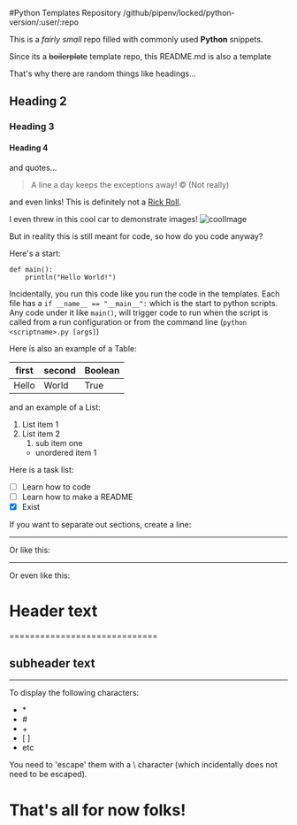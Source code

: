 #Python Templates Repository
/github/pipenv/locked/python-version/:user/:repo 

This is a _fairly small_ repo filled with commonly used **Python** snippets.

Since its a ~~boilerplate~~ template repo, this README.md is also a template

That's why there are random things like headings...
## Heading 2
### Heading 3
#### Heading 4

and quotes...
> A line a day keeps the exceptions away! &copy;
(Not really)

and even links! This is definitely not a [Rick Roll](https://www.youtube.com/watch?v=dQw4w9WgXcQ).

I even threw in this cool car to demonstrate images!
![coolImage](https://images.unsplash.com/photo-1639927072187-3cbf34d12f27?ixlib=rb-1.2.1&ixid=MnwxMjA3fDB8MHxlZGl0b3JpYWwtZmVlZHwyfHx8ZW58MHx8fHw%3D&auto=format&fit=crop&w=900&q=60)

But in reality this is still meant for code, so how do you code anyway?

Here's a start:
```
def main():
    println("Hello World!")
```

Incidentally, you run this code like you run the code in the templates.
Each file has a `if __name__ == "__main__":` which is the start to python scripts.
Any code under it like `main()`, will trigger code to run when the script is called from
a run configuration or from the command line (`python <scriptname>.py [args]`)

Here is also an example of a Table:

| first | second | Boolean |
|-------|--------|---------|
| Hello | World  | True    |

and an example of a List:

1. List item 1
2. List item 2
   1. sub item one
   * unordered item 1

Here is a task list:

- [ ] Learn how to code
- [ ] Learn how to make a README
- [x] Exist

If you want to separate out sections, create a line:

---

Or like this:
***

Or even like this:

Header text
=
=============================

subheader text
---
---

To display the following characters:
* \*
* \#
* \+
* \[ ]
* etc

You need to 'escape' them with a \ character (which incidentally does not need to be escaped).

That's all for now folks!
=
